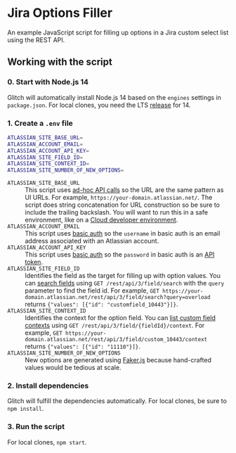 # Jira Options Filler

An example JavaScript script for filling up options in a Jira custom select list using the REST API.

## Working with the script

### 0. Start with Node.js 14

Glitch will automatically install Node.js 14
based on the `engines` settings in `package.json`.
For local clones,
you need the LTS [release](https://nodejs.org/en/about/releases/) for 14.

### 1. Create a `.env` file

```bash
ATLASSIAN_SITE_BASE_URL=
ATLASSIAN_ACCOUNT_EMAIL=
ATLASSIAN_ACCOUNT_API_KEY=
ATLASSIAN_SITE_FIELD_ID=
ATLASSIAN_SITE_CONTEXT_ID=
ATLASSIAN_SITE_NUMBER_OF_NEW_OPTIONS=
```

<dl>
    <dt><code>ATLASSIAN_SITE_BASE_URL</code></dt>
        <dd>This script uses <a href="https://developer.atlassian.com/cloud/jira/platform/rest/v3/intro#ad-hoc-api-calls">ad-hoc API calls</a> so the URL are the same pattern as UI URLs. For example, <code>https://your-domain.atlassian.net/</code>. The script does string concatenation for URL construction so be sure to include the trailing backslash. You will want to run this in a safe environment, like on a <a href="http://go.atlassian.com/cloud-dev">Cloud developer environment</a>.</dd>
    <dt><code>ATLASSIAN_ACCOUNT_EMAIL</code></dt>
        <dd>This script uses <a href="https://developer.atlassian.com/cloud/jira/platform/basic-auth-for-rest-apis/">basic auth</a> so the <code>username</code> in basic auth is an email address associated with an Atlassian account.</dd>
    <dt><code>ATLASSIAN_ACCOUNT_API_KEY</code></dt>
        <dd>This script uses <a href="https://developer.atlassian.com/cloud/jira/platform/basic-auth-for-rest-apis/">basic auth</a> so the <code>password</code> in basic auth is an <a href="https://confluence.atlassian.com/x/Vo71Nw">API token</a>.</dd>
    <dt><code>ATLASSIAN_SITE_FIELD_ID</code></dt>
        <dd>Identifies the field as the target for filling up with option values. You can <a href="https://developer.atlassian.com/cloud/jira/platform/rest/v3/api-group-issue-fields/#api-rest-api-3-field-search-get">search fields</a> using <code>GET /rest/api/3/field/search</code> with the <code>query</code> parameter to find the field id. For example, <code>GET https://your-domain.atlassian.net/rest/api/3/field/search?query=overload</code> returns <code>{"values": [{"id": "customfield_10443"}]}</code>.</dd>
    <dt><code>ATLASSIAN_SITE_CONTEXT_ID</code></dt>
        <dd>Identifies the context for the option field. You can <a href="https://developer.atlassian.com/cloud/jira/platform/rest/v3/api-group-issue-fields/#api-rest-api-3-field-search-get">list custom field contexts</a> using <code>GET /rest/api/3/field/{fieldId}/context</code>. For example, <code>GET https://your-domain.atlassian.net/rest/api/3/field/custom_10443/context</code> returns <code>{"values": [{"id": "11110"}]}</code>.</dd>
    <dt><code>ATLASSIAN_SITE_NUMBER_OF_NEW_OPTIONS</code></dt>
        <dd>New options are generated using <a href="https://github.com/marak/Faker.js/">Faker.js</a> because hand-crafted values would be tedious at scale.</dd>
</dl>

### 2. Install dependencies

Glitch will fulfill the dependencies automatically.
For local clones, be sure to `npm install`.

### 3. Run the script

For local clones, `npm start`.